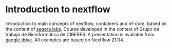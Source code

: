 # Introduction to nextflow

Introduction to main concepts of nextflow, containers and nf-core, based on the content of [seqera labs](https://seqera.io/training/). Course developed in the context of Grupo de trabajo de Bioinformática de CIBERER. A presentation is available from [google drive](https://drive.google.com/file/d/1f8FgE8uqZGiSlG8-PbD7vTd7Ya3axms7/view?usp=sharing). All examples are based on Nextflow 21.04.